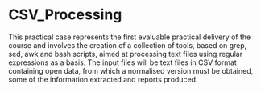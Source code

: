 # CSV_Processing
This practical case represents the first evaluable practical delivery of the course and involves the creation of a collection of tools, based on grep, sed, awk and bash scripts, aimed at processing text files using regular expressions as a basis. The input files will be text files in CSV format containing open data, from which a normalised version must be obtained, some of the information extracted and reports produced.
